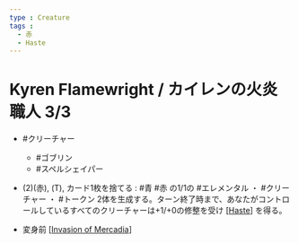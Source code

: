 ```yaml
---
type : Creature
tags : 
  - 赤
  - Haste
---
```

# Kyren Flamewright / カイレンの火炎職人 3/3


* #クリーチャー
  * #ゴブリン
  * #スペルシェイパー

* (2)(赤), (T), カード1枚を捨てる : #青 #赤 の1/1の #エレメンタル ・ #クリーチャー ・ #トークン 2体を生成する。ターン終了時まで、あなたがコントロールしているすべてのクリーチャーは+1/+0の修整を受け [[Haste]] を得る。
* 変身前 [[Invasion of Mercadia]]

[//begin]: # "Autogenerated link references for markdown compatibility"
[Haste]: ../../KeywordAbilities/Haste.md "Haste / 速攻"
[Invasion of Mercadia]: <../Battles/Invasion of Mercadia.md> "Invasion of Mercadia / メルカディアへの侵攻 (4)(赤) 4"
[//end]: # "Autogenerated link references"
